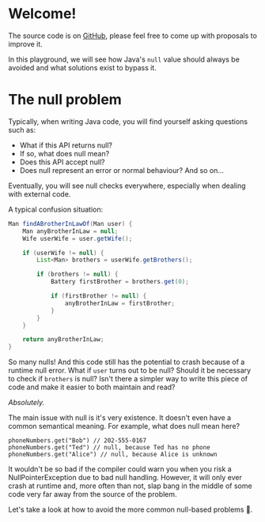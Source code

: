 # Welcome!

The source code is on [GitHub](https://github.com/CodinGame/java-template), please feel free to come up with proposals to improve it.

In this playground, we will see how Java's `null` value should always be avoided and what solutions exist to bypass it.

# The null problem

Typically, when writing Java code, you will find yourself asking questions such as:
* What if this API returns null?
* If so, what does null mean?
* Does this API accept null?
* Does null represent an error or normal behaviour?
And so on...

Eventually, you will see null checks everywhere, especially when dealing with external code.

A typical confusion situation:
```java
Man findABrotherInLawOf(Man user) {
    Man anyBrotherInLaw = null;
    Wife userWife = user.getWife();

    if (userWife != null) {
        List<Man> brothers = userWife.getBrothers();

        if (brothers != null) {
            Battery firstBrother = brothers.get(0);

            if (firstBrother != null) {
                anyBrotherInLaw = firstBrother;
            }
        }
    }

    return anyBrotherInLaw;
}
```
So many nulls! And this code still has the potential to crash because of a runtime null error. What if `user` turns out to be null? Should it be necessary to check if `brothers` is null? Isn't there a simpler way to write this piece of code and make it easier to both maintain and read? 

*Absolutely.*

The main issue with null is it's very existence. It doesn't even have a common semantical meaning. For example, what does null mean here?
```
phoneNumbers.get("Bob") // 202-555-0167
phoneNumbers.get("Ted") // null, because Ted has no phone
phoneNumbers.get("Alice") // null, because Alice is unknown
```

It wouldn't be so bad if the compiler could warn you when you risk a NullPointerException due to bad null handling. However, it will only ever crash at runtime and, more often than not, slap bang in the middle of some code very far away from the source of the problem.

Let's take a look at how to avoid the more common null-based problems 🐛.
